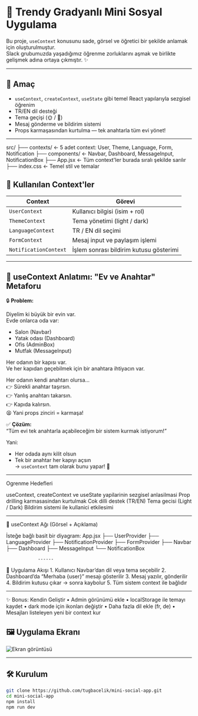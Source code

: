 # 🌈 Trendy Gradyanlı Mini Sosyal Uygulama

Bu proje, `useContext` konusunu sade, görsel ve öğretici bir şekilde anlamak için oluşturulmuştur.  
Slack grubumuzda yaşadığımız öğrenme zorluklarını aşmak ve birlikte gelişmek adına ortaya çıkmıştır. ✨

---

## 🎯 Amaç

- `useContext`, `createContext`, `useState` gibi temel React yapılarıyla sezgisel öğrenim
- TR/EN dil desteği
- Tema geçişi (🌞 / 🌙)
- Mesaj gönderme ve bildirim sistemi
- Props karmaşasından kurtulma — tek anahtarla tüm evi yönet!

---

src/
├── contexts/ ← 5 adet context: User, Theme, Language, Form, Notification
├── components/ ← Navbar, Dashboard, MessageInput, NotificationBox
├── App.jsx ← Tüm context'ler burada sıralı şekilde sarılır
├── index.css ← Temel stil ve temalar

## 🧩 Kullanılan Context'ler

| Context               | Görevi                                  |
| --------------------- | --------------------------------------- |
| `UserContext`         | Kullanıcı bilgisi (isim + rol)          |
| `ThemeContext`        | Tema yönetimi (light / dark)            |
| `LanguageContext`     | TR / EN dil seçimi                      |
| `FormContext`         | Mesaj input ve paylaşım işlemi          |
| `NotificationContext` | İşlem sonrası bildirim kutusu gösterimi |

---

## 🧠 useContext Anlatımı: "Ev ve Anahtar" Metaforu

🔒 **Problem:**

Diyelim ki büyük bir evin var.  
Evde onlarca oda var:

- Salon (Navbar)
- Yatak odası (Dashboard)
- Ofis (AdminBox)
- Mutfak (MessageInput)

Her odanın bir kapısı var.  
Ve her kapıdan geçebilmek için bir anahtara ihtiyacın var.

Her odanın kendi anahtarı olursa…  
👉 Sürekli anahtar taşırsın.  
👉 Yanlış anahtarı takarsın.  
👉 Kapıda kalırsın.  
😫 Yani props zinciri = karmaşa!

✅ **Çözüm:**  
“Tüm evi tek anahtarla açabileceğim bir sistem kurmak istiyorum!”

Yani:

- Her odada aynı kilit olsun
- Tek bir anahtar her kapıyı açsın  
  → `useContext` tam olarak bunu yapar! 🔑

---

Ogrenme Hedefleri

useContext, createContext ve useState yapilarinin sezgisel anlasilmasi Prop drilling karmasasindan kurtulmak
Cok dilli destek (TR/EN)
Tema gecisi (Light / Dark)
Bildirim sistemi ile kullanici etkilesimi

---

🧩 useContext Ağı (Görsel + Açıklama)

İsteğe bağlı basit bir diyagram:
App.jsx
├── UserProvider
├── LanguageProvider
├── NotificationProvider
├── FormProvider
├── Navbar
├── Dashboard
├── MessageInput
└── NotificationBox

                ------

🧪 Uygulama Akışı 1. Kullanıcı Navbar’dan dil veya tema seçebilir 2. Dashboard’da “Merhaba {user}” mesajı gösterilir 3. Mesaj yazılır, gönderilir 4. Bildirim kutusu çıkar → sonra kaybolur 5. Tüm sistem context ile bağlıdır

---

✨ Bonus: Kendin Geliştir
• Admin görünümü ekle
• localStorage ile temayı kaydet
• dark mode için ikonları değiştir
• Daha fazla dil ekle (fr, de)
• Mesajları listeleyen yeni bir context kur

## 🖼️ Uygulama Ekranı

![Ekran görüntüsü](./path-to-screenshot.png)

---

## 🛠️ Kurulum

```bash
git clone https://github.com/tugbacelik/mini-social-app.git
cd mini-social-app
npm install
npm run dev
```
